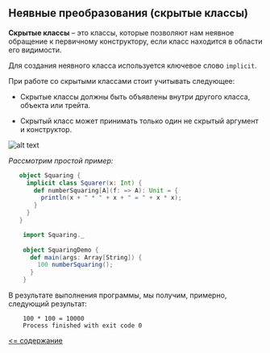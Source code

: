 ## Неявные преобразования (cкрытые классы)

**Скрытые классы** – это классы, которые позволяют нам неявное обращение к первичному конструктору, 
если класс находится в области его видимости.

Для создания неявного класса используется ключевое слово `implicit`.

При работе со скрытыми классами стоит учитывать следующее:

* Скрытые классы должны быть объявлены внутри другого класса, объекта или трейта.

* Скрытый класс может принимать только один не скрытый аргумент и конструктор.

![alt text](http://www.scala-lang.org/resources/img/implicit.png "implicit")

_Рассмотрим простой пример:_

<!-- code -->
```scala
   object Squaring {
     implicit class Squarer(x: Int) {
       def numberSquaring[A](f: => A): Unit = {
         println(x + " * " + x + " = " + x * x);
       }
     }
   } 
```

<!-- code -->
```scala
    import Squaring._
    
    object SquaringDemo {
      def main(args: Array[String]) {
        100 numberSquaring();
      }
    }
```

В результате выполнения программы, мы получим, примерно, следующий результат:

<!-- code -->
```sbtshell
    100 * 100 = 10000
    Process finished with exit code 0
```



[<= содержание](https://github.com/steklopod/Functions/blob/master/readme.md)